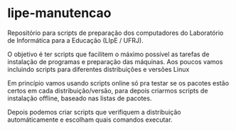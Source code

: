# lipe-manutencao
Repositório para scripts de preparação dos computadores do Laboratório de Informática para a Educação (LIpE / UFRJ).

O objetivo é ter scripts que facilitem o máximo possível as tarefas de instalação de programas e preparação das máquinas.
Aos poucos vamos incluindo scripts para diferentes distribuições e versões Linux

Em princípio vamos usando scripts online só pra testar se os pacotes estão certos em cada distribuição/versão, para depois criarmos scripts de instalação offline, baseado nas listas de pacotes.

Depois podemos criar scripts que verifiquem a distribuição automáticamente e escolham quais comandos executar.
